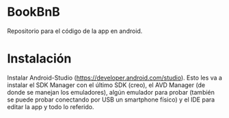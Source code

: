 # BookBnB
Repositorio para el código de la app en android.

# Instalación
Instalar Android-Studio (https://developer.android.com/studio). Esto les va a instalar el SDK Manager con el último SDK (creo), el AVD Manager (de donde se manejan los emuladores), algún emulador para probar (también se puede probar conectando por USB un smartphone físico) y el IDE para editar la app y todo lo referido.
